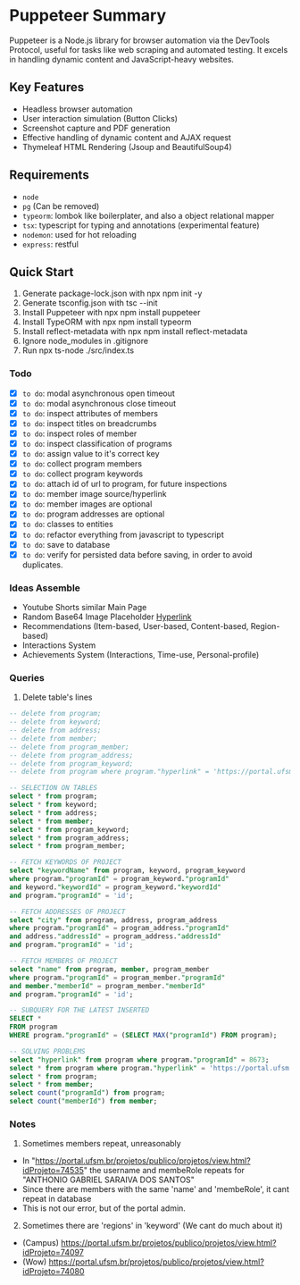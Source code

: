 # Puppeteer Summary

Puppeteer is a Node.js library for browser automation via the DevTools Protocol, useful for tasks like web scraping and automated testing. It excels in handling dynamic content and JavaScript-heavy websites.

## Key Features
- Headless browser automation
- User interaction simulation (Button Clicks)
- Screenshot capture and PDF generation
- Effective handling of dynamic content and AJAX request
- Thymeleaf HTML Rendering (Jsoup and BeautifulSoup4)

## Requirements
- `node`
- `pg` (Can be removed)
- `typeorm`: lombok like boilerplater, and also a object relational mapper 
- `tsx`: typescript for typing and annotations (experimental feature)
- `nodemon`: used for hot reloading
- `express`: restful

## Quick Start
1. Generate package-lock.json with npx npm init -y
2. Generate tsconfig.json with tsc --init
3. Install Puppeteer with npx npm install puppeteer
4. Install TypeORM with npx npm install typeorm
5. Install reflect-metadata with npx npm install reflect-metadata
6. Ignore node_modules in .gitignore
7. Run npx ts-node ./src/index.ts

### Todo
- [x] `to do`: modal asynchronous open timeout
- [x] `to do`: modal asynchronous close timeout
- [x] `to do`: inspect attributes of members
- [x] `to do`: inspect titles on breadcrumbs 
- [x] `to do`: inspect roles of member 
- [x] `to do`: inspect classification of programs
- [x] `to do`: assign value to it's correct key
- [x] `to do`: collect program members
- [x] `to do`: collect program keywords
- [x] `to do`: attach id of url to program, for future inspections
- [x] `to do`: member image source/hyperlink
- [x] `to do`: member images are optional
- [x] `to do`: program addresses are optional
- [x] `to do`: classes to entities 
- [x] `to do`: refactor everything from javascript to typescript 
- [x] `to do`: save to database
- [x] `to do`: verify for persisted data before saving, in order to avoid duplicates.

### Ideas Assemble
- Youtube Shorts similar Main Page
- Random Base64 Image Placeholder [Hyperlink](https://picsum.photos/500/300?blur=10)
- Recommendations (Item-based, User-based, Content-based, Region-based)
- Interactions System
- Achievements System (Interactions, Time-use, Personal-profile)

### Queries

1. Delete table's lines
```sql
-- delete from program;
-- delete from keyword;
-- delete from address;
-- delete from member;
-- delete from program_member;
-- delete from program_address;
-- delete from program_keyword;
-- delete from program where program."hyperlink" = 'https://portal.ufsm.br/projetos/publico/projetos/view.html?idProjeto=74584';

-- SELECTION ON TABLES
select * from program;
select * from keyword;
select * from address;
select * from member;
select * from program_keyword;
select * from program_address;
select * from program_member;

-- FETCH KEYWORDS OF PROJECT
select "keywordName" from program, keyword, program_keyword
where program."programId" = program_keyword."programId"
and keyword."keywordId" = program_keyword."keywordId"
and program."programId" = 'id';

-- FETCH ADDRESSES OF PROJECT
select "city" from program, address, program_address
where program."programId" = program_address."programId"
and address."addressId" = program_address."addressId"
and program."programId" = 'id';

-- FETCH MEMBERS OF PROJECT
select "name" from program, member, program_member
where program."programId" = program_member."programId"
and member."memberId" = program_member."memberId"
and program."programId" = 'id';

-- SUBQUERY FOR THE LATEST INSERTED
SELECT *
FROM program
WHERE program."programId" = (SELECT MAX("programId") FROM program);

-- SOLVING PROBLEMS
select "hyperlink" from program where program."programId" = 8673;
select * from program where program."hyperlink" = 'https://portal.ufsm.br/projetos/publico/projetos/view.html?idProjeto=62591';
select * from program;
select * from member;
select count("programId") from program;
select count("memberId") from member;
```

### Notes
1. Sometimes members repeat, unreasonably
- In "https://portal.ufsm.br/projetos/publico/projetos/view.html?idProjeto=74535" the username and membeRole repeats for "ANTHONIO GABRIEL SARAIVA DOS SANTOS" 
- Since there are members with the same 'name' and 'membeRole', it cant repeat in database
- This is not our error, but of the portal admin.

2. Sometimes there are 'regions' in 'keyword' (We cant do much about it)
- (Campus) https://portal.ufsm.br/projetos/publico/projetos/view.html?idProjeto=74097
- (Wow) https://portal.ufsm.br/projetos/publico/projetos/view.html?idProjeto=74080
